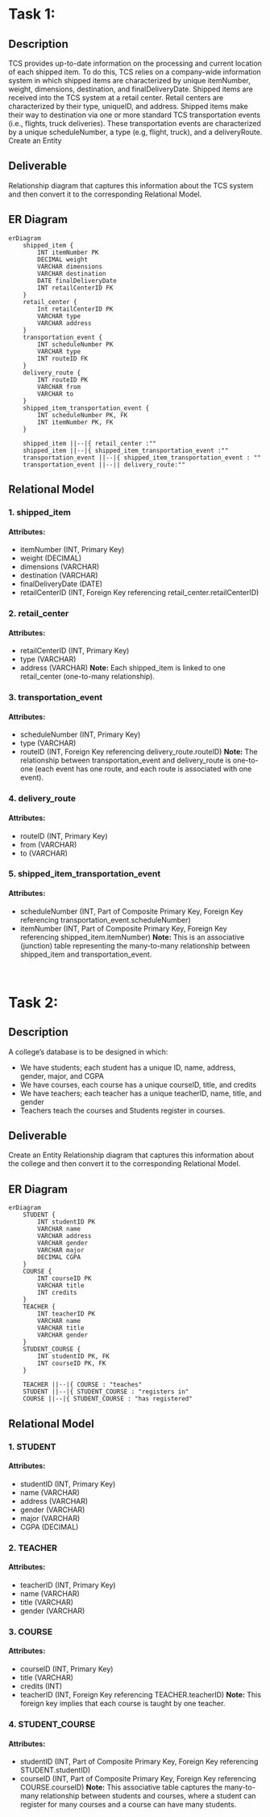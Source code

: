 # Task 1: 
## Description 
TCS provides up-to-date information on the processing and current location of each shipped item. To do this, TCS relies on a company-wide information system in which shipped items are characterized by unique itemNumber, weight, dimensions, destination, and finalDeliveryDate. Shipped items are received into the TCS system at a retail center. Retail centers are characterized by their type, uniqueID, and address. Shipped items make their way to destination via one or more standard TCS transportation events (i.e., flights, truck deliveries). These transportation events are characterized by a unique scheduleNumber, a type (e.g, flight, truck), and a deliveryRoute. Create an Entity 
## Deliverable
Relationship diagram that captures this information about the TCS system and then convert it to the corresponding Relational Model. 

## ER Diagram
```mermaid
erDiagram
    shipped_item {
        INT itemNumber PK
        DECIMAL weight
        VARCHAR dimensions
        VARCHAR destination
        DATE finalDeliveryDate
        INT retailCenterID FK
    }
    retail_center {
        Int retailCenterID PK
        VARCHAR type
        VARCHAR address
    }
    transportation_event {
        INT scheduleNumber PK
        VARCHAR type 
        INT routeID FK
    }
    delivery_route {
        INT routeID PK
        VARCHAR from
        VARCHAR to
    }
    shipped_item_transportation_event {
        INT scheduleNumber PK, FK
        INT itemNumber PK, FK
    }

    shipped_item ||--|{ retail_center :""
    shipped_item ||--|{ shipped_item_transportation_event :""
    transportation_event ||--|{ shipped_item_transportation_event : ""
    transportation_event ||--|| delivery_route:""
```
## Relational Model
### 1. shipped_item
#### Attributes:
- itemNumber (INT, Primary Key)
- weight (DECIMAL)
- dimensions (VARCHAR)
- destination (VARCHAR)
- finalDeliveryDate (DATE)
- retailCenterID (INT, Foreign Key referencing retail_center.retailCenterID)
### 2. retail_center
#### Attributes:
- retailCenterID (INT, Primary Key)
- type (VARCHAR)
- address (VARCHAR)
**Note:** Each shipped_item is linked to one retail_center (one-to-many relationship).
### 3. transportation_event
#### Attributes:
- scheduleNumber (INT, Primary Key)
- type (VARCHAR)
- routeID (INT, Foreign Key referencing delivery_route.routeID)
**Note:** The relationship between transportation_event and delivery_route is one-to-one (each event has one route, and each route is associated with one event).
### 4. delivery_route
#### Attributes:
- routeID (INT, Primary Key)
- from (VARCHAR)
- to (VARCHAR)
### 5. shipped_item_transportation_event
#### Attributes:
- scheduleNumber (INT, Part of Composite Primary Key, Foreign Key referencing transportation_event.scheduleNumber)
- itemNumber (INT, Part of Composite Primary Key, Foreign Key referencing shipped_item.itemNumber)
**Note:** This is an associative (junction) table representing the many-to-many relationship between shipped_item and transportation_event.

 

# Task 2:
## Description
A college’s database is to be designed in which: 
- We have students; each student has a unique ID, name, address, gender, major, and CGPA
- We have courses, each course has a unique courseID, title, and credits 
- We have teachers; each teacher has a unique teacherID, name, title, and gender
- Teachers teach the courses and Students register in courses. 
## Deliverable
Create an Entity Relationship diagram that captures this information about the college and then convert it to the corresponding Relational Model. 
## ER Diagram
```mermaid
erDiagram
    STUDENT {
        INT studentID PK
        VARCHAR name
        VARCHAR address
        VARCHAR gender
        VARCHAR major
        DECIMAL CGPA
    }
    COURSE {
        INT courseID PK
        VARCHAR title
        INT credits
    }
    TEACHER {
        INT teacherID PK
        VARCHAR name
        VARCHAR title
        VARCHAR gender
    }
    STUDENT_COURSE {
        INT studentID PK, FK
        INT courseID PK, FK
    }

    TEACHER ||--|{ COURSE : "teaches"
    STUDENT ||--|{ STUDENT_COURSE : "registers in"
    COURSE ||--|{ STUDENT_COURSE : "has registered"
```
## Relational Model
### 1. STUDENT
#### Attributes:
- studentID (INT, Primary Key)
- name (VARCHAR)
- address (VARCHAR)
- gender (VARCHAR)
- major (VARCHAR)
- CGPA (DECIMAL)
### 2. TEACHER
#### Attributes:
- teacherID (INT, Primary Key)
- name (VARCHAR)
- title (VARCHAR)
- gender (VARCHAR)
### 3. COURSE
#### Attributes:
- courseID (INT, Primary Key)
- title (VARCHAR)
- credits (INT)
- teacherID (INT, Foreign Key referencing TEACHER.teacherID)
**Note:** This foreign key implies that each course is taught by one teacher.
### 4. STUDENT_COURSE
#### Attributes:
- studentID (INT, Part of Composite Primary Key, Foreign Key referencing STUDENT.studentID)
- courseID (INT, Part of Composite Primary Key, Foreign Key referencing COURSE.courseID)
**Note:** This associative table captures the many-to-many relationship between students and courses, where a student can register for many courses and a course can have many students.
